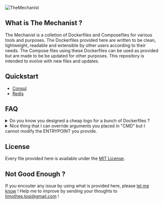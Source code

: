![TheMechanist](assets/mechanist-logo-640-400.png)

## What is The Mechanist ?
The Mechanist is a colletion of Dockerfiles and Composefiles for various tools
and purposes.
The Dockerfiles provided here are written to be clean, lightweight, readable and
extensible by other users according to their needs.
The Compose files using these Dockerfiles can be used as provided but are made
to be be updated for other purposes.
This repository is intended to evolve with new files and updates.

## Quickstart

* [Consul](./consul/README.md)
* [Redis](./redis/README.md)

## FAQ
<details>
<summary>Do you know you designed a cheap logo for a bunch of Dockerfiles ?</summary>
I do.
</details>

<details>
<summary>Nice thing that I can override arguments you placed in "CMD" but I
cannot modify the ENTRYPOINT you provide.</summary>
You can override it by using the `--entrypoint` argument of `docker run`.
More info [here](https://docs.docker.com/engine/reference/run/#/entrypoint-default-command-to-execute-at-runtime).
</details>

## License
Every file provided here is available under the [MIT License](http://opensource.org/licenses/MIT).

## Not Good Enough ?
If you encouter any issue by using what is provided here, please
[let me know](https://github.com/TimTosi/mechanist/issues) ! 
Help me to improve by sending your thoughts to timothee.tosi@gmail.com !
